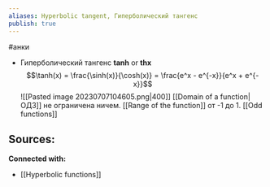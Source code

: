```yaml
---
aliases: Hyperbolic tangent, Гиперболический тангенс
publish: true
---
```

#анки


- Гиперболический тангенс **tanh** or **thx** 
  $$\tanh(x) = \frac{\sinh(x)}{\cosh(x)} = \frac{e^x - e^{-x}}{e^x + e^{-x}}$$
  ![[Pasted image 20230707104605.png|400]]
[[Domain of a function|ОДЗ]] не ограничена ничем. [[Range of the function]] от -1 до 1. [[Odd functions]]



**Sources:**
- 


**Connected with:**
- [[Hyperbolic functions]]

